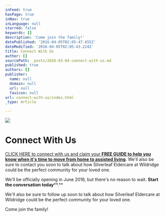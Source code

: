 ```yaml
---
inFeed: true
hasPage: true
inNav: true
inLanguage: null
starred: false
keywords: []
description: 'Come join the family!'
datePublished: '2016-04-05T02:05:47.655Z'
dateModified: '2016-04-05T02:05:43.224Z'
title: Connect With Us
author: []
sourcePath: _posts/2016-03-04-connect-with-us.md
published: true
authors: []
publisher:
  name: null
  domain: null
  url: null
  favicon: null
url: connect-with-us/index.html
_type: Article

---
```

![](https://the-grid-user-content.s3-us-west-2.amazonaws.com/8ef09bbf-ed2c-4ad7-89eb-014de9ace016.png)

# Connect With Us

[CLICK HERE to connect with us and claim your **FREE GUIDE to help you know when it's time to move from home to assisted living**][0]. We'll also be sure to contact you soon to talk about how Silverleaf Eldercare at Wildridge could be the perfect community for your loved one. 

We'll be officially opening in June 2016, but there's no reason to wait. **Start the conversation today****.**

We'll also be sure to follow up soon to talk about how Silverleaf Eldercare at Wildridge could be the perfect community for your loved one. 

Come join the family!

[0]: https://digital-tales.leadpages.co/silverleaf-eldercare-topsigns-oi/